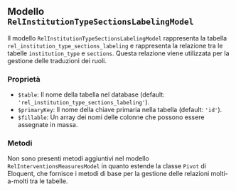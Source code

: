 ## Modello `RelInstitutionTypeSectionsLabelingModel`

Il modello `RelInstitutionTypeSectionsLabelingModel` rappresenta la tabella `rel_institution_type_sections_labeling` e rappresenta la relazione tra le tabelle `institution_type` e `sections`. Questa relazione viene utilizzata per la gestione delle traduzioni dei ruoli.

### Proprietà

* `$table`: Il nome della tabella nel database (default: `'rel_institution_type_sections_labeling'`).
* `$primaryKey`: Il nome della chiave primaria nella tabella (default: `'id'`).
* `$fillable`: Un array dei nomi delle colonne che possono essere assegnate in massa.

### Metodi

Non sono presenti metodi aggiuntivi nel modello `RelInterventionsMeasuresModel` in quanto estende la classe `Pivot` di Eloquent, che fornisce i metodi di base per la gestione delle relazioni molti-a-molti tra le tabelle.
